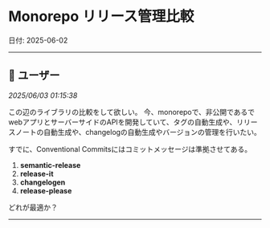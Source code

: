 # Monorepo リリース管理比較

日付: 2025-06-02

---

## 👤 ユーザー
*2025/06/03 01:15:38*

この辺のライブラリの比較をして欲しい。
今、monorepoで、非公開であるでwebアプリとサーバーサイドのAPIを開発していて、タグの自動生成や、リリースノートの自動生成や、changelogの自動生成やバージョンの管理を行いたい。

すでに、Conventional Commitsにはコミットメッセージは準拠させてある。

1. **semantic-release**
2. **release-it**
3. **changelogen**
4. **release-please**

どれが最適か？

---
